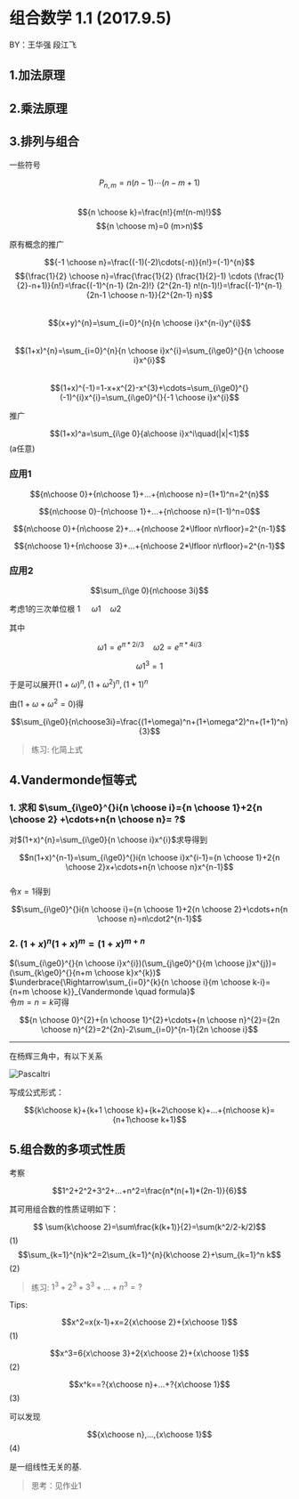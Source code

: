 # 组合数学 1.1 (2017.9.5)

BY：王华强 段江飞

## 1.加法原理
## 2.乘法原理
## 3.排列与组合

一些符号  

$$P_{n,m}=n(n-1)\cdots(n-m+1)$$  
$${n \choose k}=\frac{n!}{m!(n-m)!}$$
$${n \choose m}=0 (m>n)$$  

原有概念的推广

$${-1 \choose n}=\frac{(-1)(-2)\cdots(-n)}{n!}=(-1)^{n}$$ 
$${\frac{1}{2} \choose n}=\frac{\frac{1}{2} (\frac{1}{2}-1) \cdots (\frac{1}{2}-n+1)}{n!}=\frac{(-1)^{n-1} (2n-2)!} {2^{2n-1} n!(n-1)!}=\frac{(-1)^{n-1} {2n-1 \choose n-1}}{2^{2n-1} n}$$  
$$(x+y)^{n}=\sum_{i=0}^{n}{n \choose i}x^{n-i}y^{i}$$  
$$(1+x)^{n}=\sum_{i=0}^{n}{n \choose i}x^{i}=\sum_{i\ge0}^{}{n \choose i}x^{i}$$  
$$(1+x)^{-1}=1-x+x^{2}-x^{3}+\cdots=\sum_{i\ge0}^{}(-1)^{i}x^{i}=\sum_{i\ge0}^{}{-1 \choose i}x^{i}$$ 

推广

$$(1+x)^a=\sum_{i\ge 0}{a\choose i}x^i\quad(|x|<1)$$(a任意)

### 应用1

$${n\choose 0}+{n\choose 1}+...+{n\choose n}=(1+1)^n=2^{n}$$

$${n\choose 0}-{n\choose 1}+...+{n\choose n}=(1-1)^n=0$$

$${n\choose 0}+{n\choose 2}+...+{n\choose 2*\lfloor n\rfloor}=2^{n-1}$$

$${n\choose 1}+{n\choose 3}+...+{n\choose 2*\lfloor n\rfloor}=2^{n-1}$$

### 应用2

$$\sum_(i\ge 0){n\choose 3i}$$

考虑1的三次单位根 1  $\quad\omega1 \quad \omega2$

其中

$$\omega1=e^{\pi*2i/3} \quad \omega2=e^{\pi*4i/3}$$

$$\omega1^3=1$$

于是可以展开$(1+\omega)^n,(1+\omega^2)^n,(1+1)^n$

由($1+\omega+\omega^2=0$)得

$$\sum_{i\ge0}{n\choose3i}=\frac{(1+\omega)^n+(1+\omega^2)^n+(1+1)^n}{3}$$

>练习: 化简上式

## 4.Vandermonde恒等式

### 1. 求和 $\sum_{i\ge0}^{}i{n \choose i}={n \choose 1}+2{n \choose 2} +\cdots+n{n \choose n}= ?$
对$(1+x)^{n}=\sum_{i\ge0}{n \choose i}x^{i}$求导得到

$$n(1+x)^{n-1}=\sum_{i\ge0}^{}i{n \choose i}x^{i-1}={n \choose 1}+2{n \choose 2}x+\cdots+n{n \choose n}x^{n-1}$$  
令$x=1$得到

$$\sum_{i\ge0}^{}i{n \choose i}={n \choose 1}+2{n \choose 2}+\cdots+n{n \choose n}=n\cdot2^{n-1}$$  

### 2.  $(1+x)^{n}(1+x)^{m}=(1+x)^{m+n}$
$(\sum_{i\ge0}^{}{n \choose i}x^{i})(\sum_{j\ge0}^{}{m \choose j}x^{j})=(\sum_{k\ge0}^{}{n+m \choose k}x^{k})$ 
$\underbrace{\Rightarrow\sum_{i=0}^{k}{n \choose i}{m \choose k-i}={n+m \choose k}}_{Vandermonde \quad formula}$  
令$m=n=k$可得

$${n \choose 0}^{2}+{n \choose 1}^{2}+\cdots+{n \choose n}^{2}={2n \choose n}^{2}=2^{2n}-2\sum_{i=0}^{n-1}{2n \choose i}$$

***

在杨辉三角中，有以下关系

![Pascaltri](inkedyhsj.gif) 
<!-- img not modifyed -->

写成公式形式：

$${k\choose k}+{k+1 \choose k}+{k+2\choose k}+...+{n\choose k}={n+1\choose k+1}$$

## 5.组合数的多项式性质

考察

$$1^2+2^2+3^2+...+n^2=\frac{n*(n(+1)*(2n-1)}{6}$$

其可用组合数的性质证明如下：

$$ \sum{k\choose 2}=\sum\frac{k(k+1)}{2}=\sum(k^2/2-k/2)$$(1)
$$\sum_{k=1}^{n}k^2=2\sum_{k=1}^{n}{k\choose 2}+\sum_{k=1}^n k$$(2)

>练习: $1^3+2^3+3^3+...+n^3=?$

Tips: 

$$x^2=x(x-1)+x=2{x\choose 2}+{x\choose 1}$$(1)

$$x^3=6{x\choose 3}+2{x\choose 2}+{x\choose 1}$$(2)

$$x^k==?{x\choose n}+...+?{x\choose 1}$$(3)

可以发现

$${x\choose n},...,{x\choose 1}$$(4)

是一组线性无关的基.

>思考：见作业1